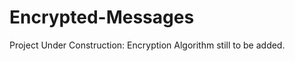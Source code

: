 Encrypted-Messages
==================
Project Under Construction:
Encryption Algorithm still to be added.
